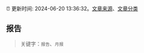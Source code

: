 :alarm_clock: 更新时间: 2024-06-20 13:36:32。[文章来源](/README.md)、[文章分类](/TAGS.md)

## 报告


> 关键字：`报告`、`月报`



